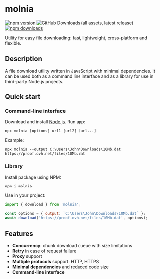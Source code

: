 # molnia

[![npm version](https://img.shields.io/npm/v/molnia?style=flat&color=black)](https://www.npmjs.com/package/molnia)
![GitHub Downloads (all assets, latest release)](https://img.shields.io/github/downloads/vitalygashkov/molnia/latest/total?style=flat&color=black)
[![npm downloads](https://img.shields.io/npm/dt/molnia?style=flat&color=black)](https://www.npmjs.com/package/molnia)

Utility for easy file downloading: fast, lightweight, cross-platform and flexible.

## Description

A file download utility written in JavaScript with minimal dependencies. It can be used both as a command line interface and as a library for use in third-party Node.js projects.

## Quick start

### Command-line interface

Download and install [Node.js](https://nodejs.org/en/download/). Run app:

```
npx molnia [options] url1 [url2] [url...]
```

Example:

```
npx molnia --output C:\Users\John\Downloads\10Mb.dat https://proof.ovh.net/files/10Mb.dat
```

### Library

Install package using NPM:

```
npm i molnia
```

Use in your project:

```js
import { download } from 'molnia';

const options = { output: `C:\Users\John\Downloads\10Mb.dat` };
await download('https://proof.ovh.net/files/10Mb.dat', options);
```

## Features

- **Concurrency**: chunk download queue with size limitations
- **Retry** in case of request failure
- **Proxy** support
- **Multiple protocols** support: HTTP, HTTPS
- **Minimal dependencies** and reduced code size
- **Command-line interface**
